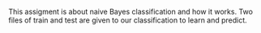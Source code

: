 This assigment is about naive Bayes classification and how it works.
Two files of train and test are given to our classification to learn and predict.
